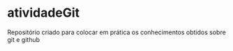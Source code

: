 # atividadeGit
Repositório criado para colocar em prática os conhecimentos obtidos sobre git e github
